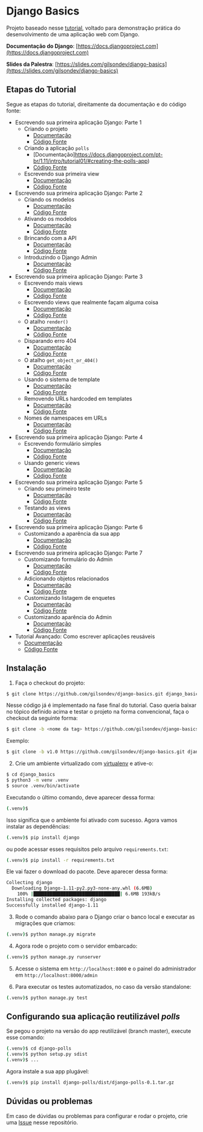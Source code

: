 # Django Basics

Projeto baseado nesse [tutorial](https://docs.djangoproject.com/pt-br/1.11/#first-steps), voltado para demonstração prática do desenvolvimento de uma aplicação web com Django.

**Documentação do Django**: [https://docs.djangoproject.com](https://docs.djangoproject.com)

**Slides da Palestra**: [https://slides.com/gilsondev/django-basics](https://slides.com/gilsondev/django-basics)

## Etapas do Tutorial

Segue as etapas do tutorial, direitamente da documentação e do código fonte:

- Escrevendo sua primeira aplicação Django: Parte 1
  - Criando o projeto
    - [Documentação](https://docs.djangoproject.com/pt-br/1.11/intro/tutorial01/#creating-a-project)
    - [Código Fonte](https://github.com/gilsondev/django-basics/tree/v1.0)
  - Criando a aplicação `polls`
    - [Documentação]https://docs.djangoproject.com/pt-br/1.11/intro/tutorial01/#creating-the-polls-app)
    - [Código Fonte](https://github.com/gilsondev/django-basics/tree/v1.1)
  - Escrevendo sua primeira view
    - [Documentação](https://docs.djangoproject.com/pt-br/1.11/intro/tutorial01/#write-your-first-view)
    - [Código Fonte](https://github.com/gilsondev/django-basics/tree/v1.2)
- Escrevendo sua primeira aplicação Django: Parte 2
  - Criando os modelos
    - [Documentação](https://docs.djangoproject.com/pt-br/1.11/intro/tutorial02/#creating-models)
    - [Código Fonte](https://github.com/gilsondev/django-basics/tree/v2.0)
  - Ativando os modelos
    - [Documentação](https://docs.djangoproject.com/pt-br/1.11/intro/tutorial02/#activating-models)
    - [Código Fonte](https://github.com/gilsondev/django-basics/tree/v2.1)
  - Brincando com a API
    - [Documentação](https://docs.djangoproject.com/pt-br/1.11/intro/tutorial02/#playing-with-the-api)
    - [Código Fonte](https://github.com/gilsondev/django-basics/tree/v2.2)
  - Introduzindo o Django Admin
    - [Documentação](https://docs.djangoproject.com/pt-br/1.11/intro/tutorial02/#introducing-the-django-admin)
    - [Código Fonte](https://github.com/gilsondev/django-basics/tree/v2.3)
- Escrevendo sua primeira aplicação Django: Parte 3
  - Escrevendo mais views
    - [Documentação](https://docs.djangoproject.com/pt-br/1.11/intro/tutorial03/#writing-more-views)
    - [Código Fonte](https://github.com/gilsondev/django-basics/tree/v3.0)
  - Escrevendo views que realmente façam alguma coisa
    - [Documentação](https://docs.djangoproject.com/pt-br/1.11/intro/tutorial03/#write-views-that-actually-do-something)
    - [Código Fonte](https://github.com/gilsondev/django-basics/tree/v3.1)
  - O atalho `render()`
    - [Documentação](https://docs.djangoproject.com/pt-br/1.11/intro/tutorial03/#a-shortcut-render)
    - [Código Fonte](https://github.com/gilsondev/django-basics/tree/v3.2)
  - Disparando erro 404
    - [Documentação](https://docs.djangoproject.com/pt-br/1.11/intro/tutorial03/#raising-a-404-error)
    - [Código Fonte](https://github.com/gilsondev/django-basics/tree/v3.3)
  - O atalho `get_object_or_404()`
    - [Documentação](https://docs.djangoproject.com/pt-br/1.11/intro/tutorial03/#a-shortcut-get-object-or-404)
    - [Código Fonte](https://github.com/gilsondev/django-basics/tree/v3.4)
  - Usando o sistema de template
    - [Documentação](https://docs.djangoproject.com/pt-br/1.11/intro/tutorial03/#use-the-template-system)
    - [Código Fonte](https://github.com/gilsondev/django-basics/tree/v3.5)
  - Removendo URLs hardcoded em templates
    - [Documentação](https://docs.djangoproject.com/pt-br/1.11/intro/tutorial03/#removing-hardcoded-urls-in-templates)
    - [Código Fonte](https://github.com/gilsondev/django-basics/tree/v3.6)
  - Nomes de namespaces em URLs
    - [Documentação](https://docs.djangoproject.com/pt-br/1.11/intro/tutorial03/#namespacing-url-names)
    - [Código Fonte](https://github.com/gilsondev/django-basics/tree/v3.8)
- Escrevendo sua primeira aplicação Django: Parte 4
  - Escrevendo formulário simples
    - [Documentação](https://docs.djangoproject.com/pt-br/1.11/intro/tutorial04/#write-a-simple-form)
    - [Código Fonte](https://github.com/gilsondev/django-basics/tree/v4.0)
  - Usando generic views
    - [Documentação](https://docs.djangoproject.com/pt-br/1.11/intro/tutorial04/#use-generic-views-less-code-is-better)
    - [Código Fonte](https://github.com/gilsondev/django-basics/tree/v4.1)
- Escrevendo sua primeira aplicação Django: Parte 5
  - Criando seu primeiro teste
    - [Documentação](https://docs.djangoproject.com/pt-br/1.11/intro/tutorial05/#writing-our-first-test)
    - [Código Fonte](https://github.com/gilsondev/django-basics/tree/v5.0)
  - Testando as views
    - [Documentação](https://docs.djangoproject.com/pt-br/1.11/intro/tutorial05/#test-a-view)
    - [Código Fonte](https://github.com/gilsondev/django-basics/tree/v5.1)
- Escrevendo sua primeira aplicação Django: Parte 6
  - Customizando a aparência da sua app
    - [Documentação](https://docs.djangoproject.com/pt-br/1.11/intro/tutorial06/#customize-your-app-s-look-and-feel)
    - [Código Fonte](https://github.com/gilsondev/django-basics/tree/v6.0)
- Escrevendo sua primeira aplicação Django: Parte 7
  - Customizando formulário do Admin
    - [Documentação](https://docs.djangoproject.com/pt-br/1.11/intro/tutorial07/#customize-the-admin-form)
    - [Código Fonte](https://github.com/gilsondev/django-basics/tree/v7.0)
  - Adicionando objetos relacionados
    - [Documentação](https://docs.djangoproject.com/pt-br/1.11/intro/tutorial07/#adding-related-objects)
    - [Código Fonte](https://github.com/gilsondev/django-basics/tree/v7.1)
  - Customizando listagem de enquetes
    - [Documentação](https://docs.djangoproject.com/pt-br/1.11/intro/tutorial07/#customize-the-admin-change-list)
    - [Código Fonte](https://github.com/gilsondev/django-basics/tree/v7.2)
  - Customizando aparência do Admin
    - [Documentação](https://docs.djangoproject.com/pt-br/1.11/intro/tutorial07/#customize-the-admin-look-and-feel)
    - [Código Fonte](https://github.com/gilsondev/django-basics/tree/v7.3)
- Tutorial Avançado: Como escrever aplicações reusáveis
  - [Documentação](https://docs.djangoproject.com/pt-br/1.11/intro/reusable-apps)
  - [Código Fonte](https://github.com/gilsondev/django-basics)

## Instalação

1. Faça o checkout do projeto:

```bash
$ git clone https://github.com/gilsondev/django-basics.git django_basics
```

Nesse código já é implementado na fase final do tutorial. Caso queria baixar no tópico definido acima e testar o projeto na forma convencional, faça o checkout da seguinte forma:

```bash
$ git clone -b <nome da tag> https://github.com/gilsondev/django-basics.git django_basics
```

Exemplo:

```bash
$ git clone -b v1.0 https://github.com/gilsondev/django-basics.git django_basics
```

2. Crie um ambiente virtualizado com [virtualenv]() e ative-o:

```bash
$ cd django_basics
$ python3 -m venv .venv
$ source .venv/bin/activate
```

Executando o último comando, deve aparecer dessa forma:

```bash
(.venv)$
```

Isso significa que o ambiente foi ativado com sucesso. Agora vamos instalar as dependências:

```bash
(.venv)$ pip install django
```

ou pode acessar esses requisitos pelo arquivo `requirements.txt`:

```bash
(.venv)$ pip install -r requirements.txt
```

Ele vai fazer o download do pacote. Deve aparecer dessa forma:

```bash
Collecting django
  Downloading Django-1.11-py2.py3-none-any.whl (6.6MB)
    100% |████████████████████████████████| 6.6MB 193kB/s
Installing collected packages: django
Successfully installed django-1.11
```


3. Rode o comando abaixo para o Django criar o banco local e executar as migrações que criamos:

```bash
(.venv)$ python manage.py migrate
```

4. Agora rode o projeto com o servidor embarcado:

```bash
(.venv)$ python manage.py runserver
```

5. Acesse o sistema em `http://localhost:8000` e o painel do administrador em `http://localhost:8000/admin`

6. Para executar os testes automatizados, no caso da versão standalone:

```bash
(.venv)$ python manage.py test
```

## Configurando sua aplicação reutilizável *polls*

Se pegou o projeto na versão do app reutilizável (branch master), execute esse comando:

```bash
(.venv)$ cd django-polls
(.venv)$ python setup.py sdist
(.venv)$ ...
```

Agora instale a sua app plugável:

```bash
(.venv)$ pip install django-polls/dist/django-polls-0.1.tar.gz
```

## Dúvidas ou problemas

Em caso de dúvidas ou problemas para configurar e rodar o projeto, crie uma [Issue](https://github.com/gilsondev/django-basics/issues) nesse repositório.

